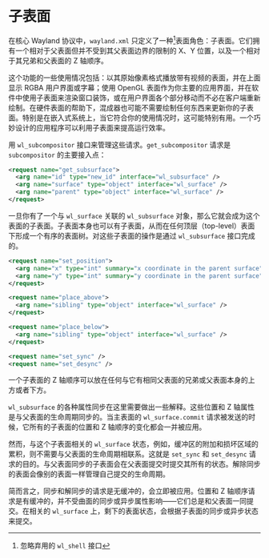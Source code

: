 # 子表面

在核心 Wayland 协议中，`wayland.xml` 只定义了一种[^1]表面角色：子表面。它们拥有一个相对于父表面但并不受到其父表面边界的限制的 X、Y 位置，以及一个相对于其兄弟和父表面的 Z 轴顺序。

这个功能的一些使用情况包括：以其原始像素格式播放带有视频的表面，并在上面显示 RGBA 用户界面或字幕；使用 OpenGL 表面作为你主要的应用界面，并在软件中使用子表面来渲染窗口装饰，或在用户界面各个部分移动而不必在客户端重新绘制。在硬件表面的帮助下，混成器也可能不需要绘制任何东西来更新你的子表面。特别是在嵌入式系统上，当它符合你的使用情况时，这可能特别有用。一个巧妙设计的应用程序可以利用子表面来提高运行效率。

用 `wl_subcompositor` 接口来管理这些请求。`get_subcompositor` 请求是 `subcompositor` 的主要接入点：

```xml
<request name="get_subsurface">
  <arg name="id" type="new_id" interface="wl_subsurface" />
  <arg name="surface" type="object" interface="wl_surface" />
  <arg name="parent" type="object" interface="wl_surface" />
</request>
```

一旦你有了一个与 `wl_surface` 关联的 `wl_subsurface` 对象，那么它就会成为这个表面的子表面。子表面本身也可以有子表面，从而在任何顶层（top-level）表面下形成一个有序的表面树。对这些子表面的操作是通过 `wl_subsurface` 接口完成的。 

```xml
<request name="set_position">
  <arg name="x" type="int" summary="x coordinate in the parent surface"/>
  <arg name="y" type="int" summary="y coordinate in the parent surface"/>
</request>

<request name="place_above">
  <arg name="sibling" type="object" interface="wl_surface" />
</request>

<request name="place_below">
  <arg name="sibling" type="object" interface="wl_surface" />
</request>

<request name="set_sync" />
<request name="set_desync" />
```

一个子表面的 Z 轴顺序可以放在任何与它有相同父表面的兄弟或父表面本身的上方或者下方。

`wl_subsurface` 的各种属性同步在这里需要做出一些解释。这些位置和 Z 轴属性是与父表面的生命周期同步的。当主表面的 `wl_surface.commit` 请求被发送的时候，它所有的子表面的位置和 Z 轴顺序的变化都会一并被应用。

然而，与这个子表面相关的 `wl_surface` 状态，例如，缓冲区的附加和损坏区域的累积，则不需要与父表面的生命周期相联系。这就是 `set_sync` 和 `set_desync` 请求的目的。与父表面同步的子表面会在父表面提交时提交其所有的状态。解除同步的表面会像别的表面一样管理自己提交的生命周期。

简而言之，同步和解同步的请求是无缓冲的，会立即被应用。位置和 Z 轴顺序请求是有缓冲的，并不受曲面的同步或异步属性影响——它们总是和父表面一同提交。在相关的 `wl_surface` 上，剩下的表面状态，会根据子表面的同步或异步状态来提交。

[^1]: 忽略弃用的 `wl_shell` 接口